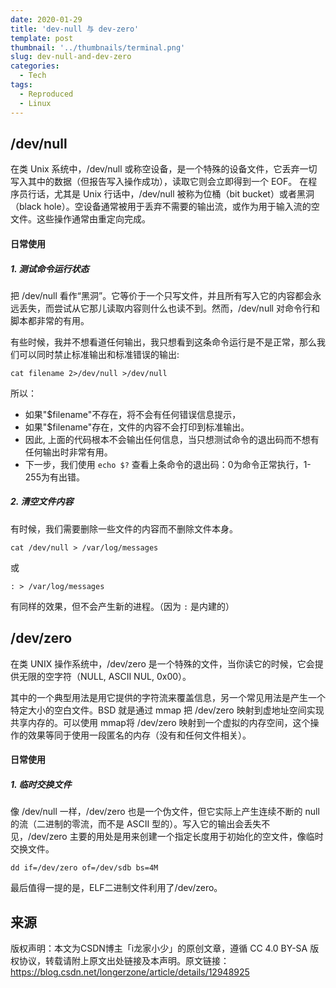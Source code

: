 ```yaml
---
date: 2020-01-29
title: 'dev-null 与 dev-zero'
template: post
thumbnail: '../thumbnails/terminal.png'
slug: dev-null-and-dev-zero
categories:
  - Tech
tags:
  - Reproduced
  - Linux
---
```


## /dev/null

在类 Unix 系统中，/dev/null 或称空设备，是一个特殊的设备文件，它丢弃一切写入其中的数据（但报告写入操作成功），读取它则会立即得到一个 EOF。
在程序员行话，尤其是 Unix 行话中，/dev/null 被称为位桶（bit bucket）或者黑洞（black hole）。空设备通常被用于丢弃不需要的输出流，或作为用于输入流的空文件。这些操作通常由重定向完成。

#### 日常使用

##### 1. 测试命令运行状态

把 /dev/null 看作“黑洞”。它等价于一个只写文件，并且所有写入它的内容都会永远丢失，而尝试从它那儿读取内容则什么也读不到。然而，/dev/null 对命令行和脚本都非常的有用。

有些时候，我并不想看道任何输出，我只想看到这条命令运行是不是正常，那么我们可以同时禁止标准输出和标准错误的输出:    

```shell
cat filename 2>/dev/null >/dev/null
```

所以：

* 如果"$filename"不存在，将不会有任何错误信息提示，
* 如果"$filename"存在，文件的内容不会打印到标准输出。
* 因此, 上面的代码根本不会输出任何信息，当只想测试命令的退出码而不想有任何输出时非常有用。
* 下一步，我们使用 `echo $?` 查看上条命令的退出码：0为命令正常执行，1-255为有出错。

##### 2. 清空文件内容

有时候，我们需要删除一些文件的内容而不删除文件本身。

```shell
cat /dev/null > /var/log/messages
```

或

```shell
: > /var/log/messages
```

有同样的效果，但不会产生新的进程。（因为 `:` 是内建的）

## /dev/zero

在类 UNIX  操作系统中，/dev/zero 是一个特殊的文件，当你读它的时候，它会提供无限的空字符（NULL, ASCII NUL, 0x00）。

其中的一个典型用法是用它提供的字符流来覆盖信息，另一个常见用法是产生一个特定大小的空白文件。BSD 就是通过 mmap 把 /dev/zero 映射到虚地址空间实现共享内存的。可以使用 mmap将 /dev/zero 映射到一个虚拟的内存空间，这个操作的效果等同于使用一段匿名的内存（没有和任何文件相关）。

#### 日常使用

##### 1. 临时交换文件

像 /dev/null 一样，/dev/zero 也是一个伪文件，但它实际上产生连续不断的 null 的流（二进制的零流，而不是 ASCII 型的）。写入它的输出会丢失不见，/dev/zero 主要的用处是用来创建一个指定长度用于初始化的空文件，像临时交换文件。

```shell
dd if=/dev/zero of=/dev/sdb bs=4M
```

最后值得一提的是，ELF二进制文件利用了/dev/zero。



## 来源
版权声明：本文为CSDN博主「i龙家小少」的原创文章，遵循 CC 4.0 BY-SA 版权协议，转载请附上原文出处链接及本声明。原文链接：https://blog.csdn.net/longerzone/article/details/12948925

